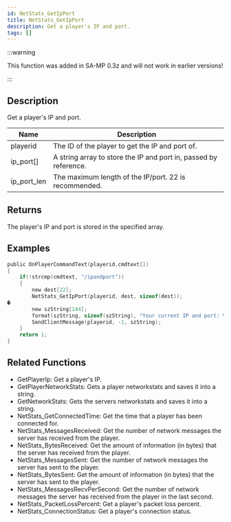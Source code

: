 ```yaml
---
id: NetStats_GetIpPort
title: NetStats_GetIpPort
description: Get a player's IP and port.
tags: []
---
```


<TagLinks />

:::warning

This function was added in SA-MP 0.3z and will not work in earlier versions!

:::

## Description

Get a player's IP and port.


| Name | Description |
|------|-------------|
|playerid | The ID of the player to get the IP and port of.|
|ip_port[] | A string array to store the IP and port in, passed by reference.|
|ip_port_len | The maximum length of the IP/port. 22 is recommended.|


## Returns

 The player's IP and port is stored in the specified array.


## Examples


```c
public OnPlayerCommandText(playerid,cmdtext[])
{    
    if(!strcmp(cmdtext, "/ipandport"))
    {
        new dest[22];
        NetStats_GetIpPort(playerid, dest, sizeof(dest));
�
        new szString[144];
        format(szString, sizeof(szString), "Your current IP and port: %s.", dest);
        SendClientMessage(playerid, -1, szString);
    }
    return 1;
}
```


## Related Functions


-  GetPlayerIp: Get a player's IP.
-  GetPlayerNetworkStats: Gets a player networkstats and saves it into a string.
-  GetNetworkStats: Gets the servers networkstats and saves it into a string.
-  NetStats_GetConnectedTime: Get the time that a player has been connected for.
-  NetStats_MessagesReceived: Get the number of network messages the server has received from the player.
-  NetStats_BytesReceived: Get the amount of information (in bytes) that the server has received from the player.
-  NetStats_MessagesSent: Get the number of network messages the server has sent to the player.
-  NetStats_BytesSent: Get the amount of information (in bytes) that the server has sent to the player.
-  NetStats_MessagesRecvPerSecond: Get the number of network messages the server has received from the player in the last second.
-  NetStats_PacketLossPercent: Get a player's packet loss percent.
-  NetStats_ConnectionStatus: Get a player's connection status.